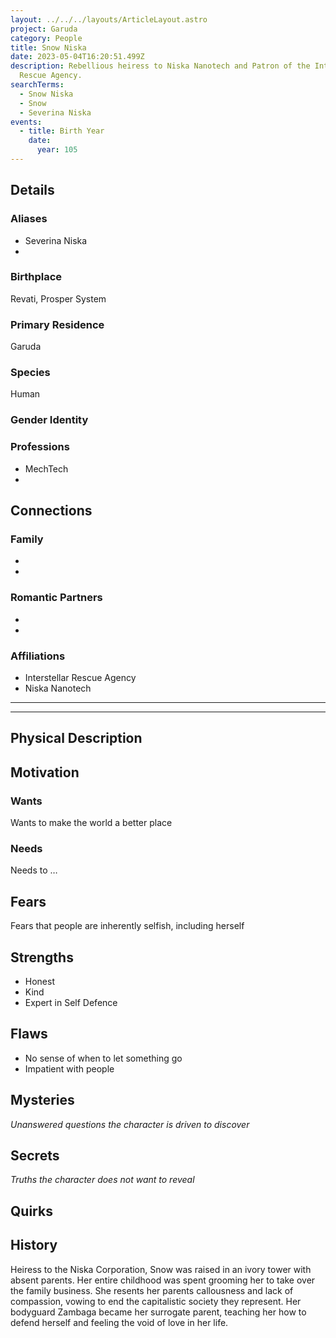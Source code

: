 ```yaml
---
layout: ../../../layouts/ArticleLayout.astro
project: Garuda
category: People
title: Snow Niska
date: 2023-05-04T16:20:51.499Z
description: Rebellious heiress to Niska Nanotech and Patron of the Interstellar
  Rescue Agency.
searchTerms:
  - Snow Niska
  - Snow
  - Severina Niska
events:
  - title: Birth Year
    date:
      year: 105
---
```

## Details

### Aliases
* Severina Niska
*

### Birthplace

Revati, Prosper System

### Primary Residence

Garuda

### Species

Human

### Gender Identity


### Professions  
* MechTech
* 

## Connections

### Family
*
*

### Romantic Partners
*
*

### Affiliations
* Interstellar Rescue Agency
* Niska Nanotech

[use double horizontal rule to add a details pane]::
_____
_____

## Physical Description

## Motivation

### Wants

Wants to make the world a better place

### Needs

Needs to …

## Fears

Fears that people are inherently selfish, including herself

## Strengths

* Honest
* Kind
* Expert in Self Defence

## Flaws

* No sense of when to let something go
* Impatient with people

## Mysteries
*Unanswered questions the character is driven to discover*

## Secrets
*Truths the character does not want to reveal*

## Quirks

## History

Heiress to the Niska Corporation, Snow was raised in an ivory tower with absent parents. Her entire childhood was spent grooming her to take over the family business. She resents her parents callousness and lack of compassion, vowing to end the capitalistic society they represent. Her bodyguard Zambaga became her surrogate parent, teaching her how to defend herself and feeling the void of love in her life.